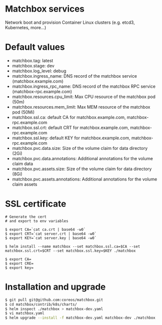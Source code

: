 # Matchbox services
Network boot and provision Container Linux clusters (e.g. etcd3, Kubernetes, more...)

# Default values
* matchbox.tag: latest
* matchbox.stage: dev
* matchbox.log_level: debug
* matchbox.ingress_name: DNS record of the matchbox service (matchbox.example.com) 
* matchbox.ingress_rpc_name: DNS record of the matchbox RPC service (matchbox-rpc.example.com)
* matchbox.resources.cpu_limit: Max CPU resource of the matchbox pod (50m)
* matchbox.resources.mem_limit: Max MEM resource of the matchbox pod (50Mi)
* matchbox.ssl.ca: default CA for matchbox.example.com, matchbox-rpc.example.com
* matchbox.ssl.crt: default CRT for matchbox.example.com, matchbox-rpc.example.com
* matchbox.ssl.key: default KEY for matchbox.example.com, matchbox-rpc.example.com
* matchbox.pvc.data.size: Size of the volume claim for data directory (2Gi)
* matchbox.pvc.data.annotations: Additional annotations for the volume claim data
* matchbox.pvc.assets.size: Size of the volume claim for data directory (8Gi)
* matchbox.pvc.assets.annotations: Additional annotations for the volume claim assets 

# SSL certificate
```
# Generate the cert
# and export to env variables

$ export CA=`cat ca.crt | base64 -w0`
$ export CRT=`cat server.crt | base64 -w0`
$ export KEY=`cat server.key | base64 -w0`

$ helm install --name matchbox --set matchbox.ssl.ca=$CA --set matchbox.ssl.crt=$CRT --set matchbox.ssl.key=$KEY ./matchbox

$ export CA=
$ export CRE=
$ export key=
```

# Installation and upgrade
```bash
$ git pull git@github.com:coreos/matchbox.git
$ cd matchbox/contrib/k8s/charts/
$ helm inspect ./matchbox > matchbox-dev.yaml
$ vi matchbox.yaml
$ helm upgrade --install -f matchbox-dev.yaml matchbox-dev ./matchbox
```
